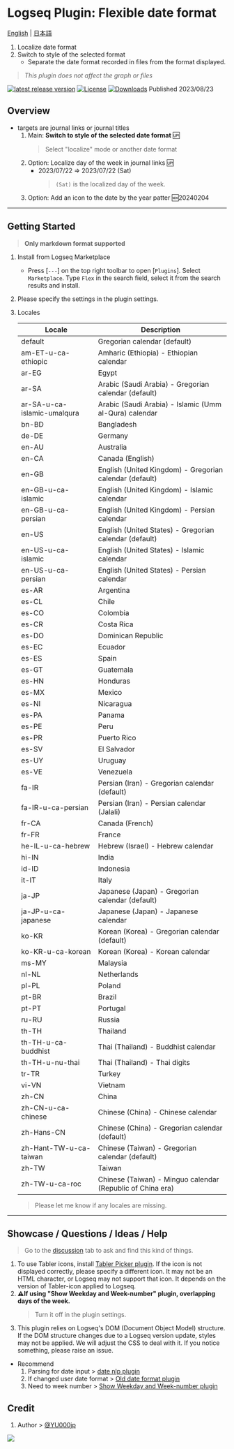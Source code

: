 # Logseq Plugin: Flexible date format

[English](https://github.com/YU000jp/logseq-plugin-flex-date-format) | [日本語](https://github.com/YU000jp/logseq-plugin-flex-date-format/blob/main/readme.ja.md)

1. Localize date format
1. Switch to style of the selected format
   - Separate the date format recorded in files from the format displayed.
> *This plugin does not affect the graph or files*

[![latest release version](https://img.shields.io/github/v/release/YU000jp/logseq-plugin-flex-date-format)](https://github.com/YU000jp/logseq-plugin-flex-date-format/releases)
[![License](https://img.shields.io/github/license/YU000jp/logseq-plugin-flex-date-format?color=blue)](https://github.com/YU000jp/logseq-plugin-flex-date-format/LICENSE)
[![Downloads](https://img.shields.io/github/downloads/YU000jp/logseq-plugin-flex-date-format/total.svg)](https://github.com/YU000jp/logseq-plugin-flex-date-format/releases)
 Published 2023/08/23

## Overview
- targets are journal links or journal titles
  1. Main: **Switch to style of the selected date format** 🆙
     > Select "localize" mode or another date format
  1. Option: Localize day of the week in journal links 🆙
     - 2023/07/22 => 2023/07/22 (Sat)
       > `(Sat)` is the localized day of the week.
   1. Option: Add an icon to the date by the year patter 🆕20240204

---

## Getting Started

> **Only markdown format supported**

1. Install from Logseq Marketplace
   - Press [`---`] on the top right toolbar to open [`Plugins`]. Select `Marketplace`. Type `Flex` in the search field, select it from the search results and install.

1. Please specify the settings in the plugin settings.

1. Locales

   | Locale                | Description                                          |
   |-----------------------|------------------------------------------------------|
   | default               | Gregorian calendar (default)                        |
   | am-ET-u-ca-ethiopic   | Amharic (Ethiopia) - Ethiopian calendar             |
   | ar-EG                 | Egypt                                                |
   | ar-SA                 | Arabic (Saudi Arabia) - Gregorian calendar (default) |
   | ar-SA-u-ca-islamic-umalqura | Arabic (Saudi Arabia) - Islamic (Umm al-Qura) calendar |
   | bn-BD                 | Bangladesh                                           |
   | de-DE                 | Germany                                              |
   | en-AU                 | Australia                                            |
   | en-CA                 | Canada (English)                                     |
   | en-GB                 | English (United Kingdom) - Gregorian calendar (default) |
   | en-GB-u-ca-islamic   | English (United Kingdom) - Islamic calendar          |
   | en-GB-u-ca-persian   | English (United Kingdom) - Persian calendar          |
   | en-US                 | English (United States) - Gregorian calendar (default) |
   | en-US-u-ca-islamic   | English (United States) - Islamic calendar           |
   | en-US-u-ca-persian   | English (United States) - Persian calendar           |
   | es-AR                 | Argentina                                            |
   | es-CL                 | Chile                                                |
   | es-CO                 | Colombia                                             |
   | es-CR                 | Costa Rica                                           |
   | es-DO                 | Dominican Republic                                   |
   | es-EC                 | Ecuador                                              |
   | es-ES                 | Spain                                                |
   | es-GT                 | Guatemala                                            |
   | es-HN                 | Honduras                                             |
   | es-MX                 | Mexico                                               |
   | es-NI                 | Nicaragua                                            |
   | es-PA                 | Panama                                               |
   | es-PE                 | Peru                                                 |
   | es-PR                 | Puerto Rico                                          |
   | es-SV                 | El Salvador                                          |
   | es-UY                 | Uruguay                                              |
   | es-VE                 | Venezuela                                            |
   | fa-IR                 | Persian (Iran) - Gregorian calendar (default)        |
   | fa-IR-u-ca-persian   | Persian (Iran) - Persian calendar (Jalali)           |
   | fr-CA                 | Canada (French)                                      |
   | fr-FR                 | France                                               |
   | he-IL-u-ca-hebrew    | Hebrew (Israel) - Hebrew calendar                     |
   | hi-IN                 | India                                                |
   | id-ID                 | Indonesia                                            |
   | it-IT                 | Italy                                                |
   | ja-JP                 | Japanese (Japan) - Gregorian calendar (default)      |
   | ja-JP-u-ca-japanese   | Japanese (Japan) - Japanese calendar                  |
   | ko-KR                 | Korean (Korea) - Gregorian calendar (default)        |
   | ko-KR-u-ca-korean     | Korean (Korea) - Korean calendar                      |
   | ms-MY                 | Malaysia                                             |
   | nl-NL                 | Netherlands                                          |
   | pl-PL                 | Poland                                               |
   | pt-BR                 | Brazil                                               |
   | pt-PT                 | Portugal                                             |
   | ru-RU                 | Russia                                               |
   | th-TH                 | Thailand                                             |
   | th-TH-u-ca-buddhist  | Thai (Thailand) - Buddhist calendar                   |
   | th-TH-u-nu-thai      | Thai (Thailand) - Thai digits                         |
   | tr-TR                 | Turkey                                               |
   | vi-VN                 | Vietnam                                              |
   | zh-CN                 | China                                                |
   | zh-CN-u-ca-chinese   | Chinese (China) - Chinese calendar                    |
   | zh-Hans-CN           | Chinese (China) - Gregorian calendar (default)       |
   | zh-Hant-TW-u-ca-taiwan| Chinese (Taiwan) - Gregorian calendar (default)      |
   | zh-TW                 | Taiwan                                               |
   | zh-TW-u-ca-roc       | Chinese (Taiwan) - Minguo calendar (Republic of China era) |

   > Please let me know if any locales are missing.

---

## Showcase / Questions / Ideas / Help

> Go to the [discussion](https://github.com/YU000jp/logseq-plugin-flex-date-format/discussions) tab to ask and find this kind of things.

1. To use Tabler icons, install [Tabler Picker plugin](https://github.com/yoyurec/logseq-tabler-picker). If the icon is not displayed correctly, please specify a different icon. It may not be an HTML character, or Logseq may not support that icon. It depends on the version of Tabler-icon applied to Logseq.
1. **⚠️If using "Show Weekday and Week-number" plugin, overlapping days of the week.**
   > Turn it off in the plugin settings.
1. This plugin relies on Logseq's DOM (Document Object Model) structure. If the DOM structure changes due to a Logseq version update, styles may not be applied. We will adjust the CSS to deal with it. If you notice something, please raise an issue.

- Recommend
  1. Parsing for date input > [date nlp plugin](https://github.com/hkgnp/logseq-datenlp-plugin)
  1. If changed user date format > [Old date format plugin](https://github.com/YU000jp/logseq-plugin-legacy-date-format)
  1. Need to week number > [Show Weekday and Week-number plugin](https://github.com/YU000jp/logseq-plugin-show-weekday-and-week-number/)

## Credit

1. Author > [@YU000jp](https://github.com/YU000jp)

<a href="https://www.buymeacoffee.com/yu000japan"><img src="https://img.buymeacoffee.com/button-api/?text=Buy me a pizza&emoji=🍕&slug=yu000japan&button_colour=FFDD00&font_colour=000000&font_family=Poppins&outline_colour=000000&coffee_colour=ffffff" /></a>
